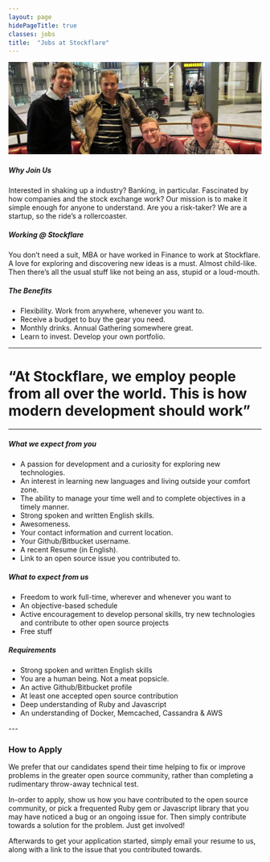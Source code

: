 ```yaml
---
layout: page
hidePageTitle: true
classes: jobs
title:  "Jobs at Stockflare"
---
```


<div class="team-photo">
  <img src="/images/team-together.png" alt="Our Team" title="Our Team" />
</div>

<div class="intro row">

  <div class="col-md-4">
    <h5>Why Join Us</h5>
    <p>Interested in shaking up a industry? Banking, in particular. Fascinated by how companies and the stock exchange work? Our mission is to make it simple enough for anyone to understand. Are you a risk-taker? We are a startup, so the ride’s a rollercoaster.</p>
  </div>

  <div class="col-md-4">
    <h5>Working @ Stockflare</h5>
    <p>You don’t need a suit, MBA or have worked in Finance to work at Stockflare. A love for exploring and discovering new ideas is a must. Almost child-like. Then there’s all the usual stuff like not being an ass, stupid or a loud-mouth.</p>
  </div>

  <div class="col-md-4">
    <h5>The Benefits</h5>
    <ul class="job-benefits">
      <li>Flexibility. Work from anywhere, whenever you want to.</li>
      <li>Receive a budget to buy the gear you need.</li>
      <li>Monthly drinks. Annual Gathering somewhere great.</li>
      <li>Learn to invest. Develop your own portfolio.</li>
    </ul>
  </div>

</div>

---

<h1 class="david quote">&ldquo;At Stockflare, we employ people from all over the world. This is how modern development should work&rdquo;</h1>

---

<div class="row">

  <div class="col-md-4">
    <h5>What we expect from you</h5>
    <ul>
      <li>A passion for development and a curiosity for exploring new technologies.</li>
      <li>An interest in learning new languages and living outside your comfort zone.</li>
      <li>The ability to manage your time well and to complete objectives in a timely manner.</li>
      <li>Strong spoken and written English skills.</li>
      <li>Awesomeness.</li>
      <li>Your contact information and current location.</li>
      <li>Your Github/Bitbucket username.</li>
      <li>A recent Resume (in English).</li>
      <li>Link to an open source issue you contributed to.</li>
    </ul>
  </div>

  <div class="col-md-4">
    <h5>What to expect from us</h5>
    <ul>
      <li>Freedom to work full-time, wherever and whenever you want to</li>
      <li>An objective-based schedule</li>
      <li>Active encouragement to develop personal skills, try new technologies and contribute to other open source projects</li>
      <li>Free stuff</li>
    </ul>
  </div>

  <div class="col-md-4">
    <h5>Requirements</h5>
    <ul>
      <li>Strong spoken and written English skills</li>
      <li>You are a human being. Not a meat popsicle.</li>
      <li>An active Github/Bitbucket profile</li>
      <li>At least one accepted open source contribution</li>
      <li>Deep understanding of Ruby and Javascript</li>
      <li>An understanding of Docker, Memcached, Cassandra & AWS</li>
    </ul>
  </div>

</div>
---
<div class="row">

  <div class="col-md-12">
    <h3>How to Apply</h3>
    <p>We prefer that our candidates spend their time helping to fix or improve problems in the greater open source community, rather than completing a rudimentary throw-away technical test.</p>
    <p>In-order to apply, show us how you have contributed to the open source community, or pick a frequented Ruby gem or Javascript library that you may have noticed a bug or an ongoing issue for. Then simply contribute towards a solution for the problem. Just get involved!</p>
    <p>Afterwards to get your application started, simply email your resume to us, along with a link to the issue that you contributed towards.</p>
  </div>

</div>
